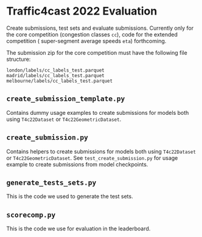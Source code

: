 Traffic4cast 2022 Evaluation
============================

Create submissions, test sets and evaluate submissions. Currently only for the core competition (congestion classes `cc`), code for the extended competition (
super-segment average speeds `eta`) forthcoming.


The submission zip for the core competition must have the following file structure:
```
london/labels/cc_labels_test.parquet
madrid/labels/cc_labels_test.parquet
melbourne/labels/cc_labels_test.parquet
```


`create_submission_template.py`
------------------------------
Contains dummy usage examples to create submissions for models both using `T4c22Dataset` or `T4c22GeometricDataset`.

`create_submission.py`
-------------------------
Contains helpers to create submissions for models both using `T4c22Dataset` or `T4c22GeometricDataset`.
See `test_create_submission.py` for usage example to create submissions from model checkpoints.

`generate_tests_sets.py`
-------------------------
This is the code we used to generate the test sets.


`scorecomp.py`
--------------
This is the code we use for evaluation in the leaderboard.
